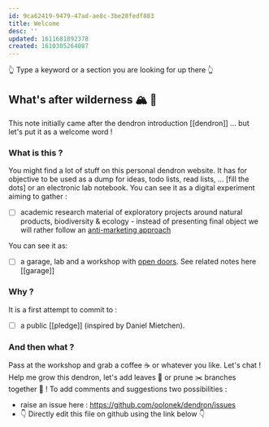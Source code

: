 ```yaml
---
id: 9ca62419-9479-47ad-ae8c-3be28fedf883
title: Welcome
desc: ''
updated: 1611681892378
created: 1610305264087
---
```


👆 Type a keyword or a section you are looking for up there 👆
## What's after wilderness  🏔️ 🦖

This note initially came after the dendron introduction [[dendron]] ... but let's put it as a welcome word !

### What is this ?

You might find  a lot of stuff on this personal dendron website. It has for objective to be used as a dump for ideas, todo lists, read lists, ... [fill the dots] or an electronic lab notebook. You can see it as a digital experiment aiming to gather :

- [ ] academic research material of exploratory projects around natural products, biodiversity & ecology - instead of presenting final object we will rather follow an [anti-marketing approach](https://notes.andymatuschak.org/z4bK6LaSBRetDzuYkeCs3A8mJ8DufTbK4o6FS)

You can see it as: 

- [ ] a garage, lab and a workshop with [open doors](https://notes.andymatuschak.org/z21cgR9K3UcQ5a7yPsj2RUim3oM2TzdBByZu). See related notes here [[garage]]

### Why ?

It is a first attempt to commit to :

- [ ] a public [[pledge]] (inspired by Daniel Mietchen).

### And then what ?

Pass at the workshop and grab a coffee ☕ or whatever you like. Let's chat ! Help me grow this dendron, let's add leaves 🍃 or prune ✂️ branches together 🤝 ! 
To add comments and suggestions two possibilities :

  - raise an issue here : https://github.com/oolonek/dendron/issues
  - 👇 Directly edit this file on github using the link below 👇

